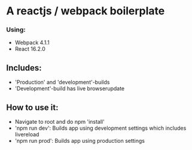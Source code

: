 # A reactjs / webpack boilerplate
### Using:
- Webpack 4.1.1
- React 16.2.0

## Includes:
- 'Production' and 'development'-builds
- 'Development'-build has live browserupdate

## How to use it:
- Navigate to root and do npm 'install'
- 'npm run dev': Builds app using development settings which includes livereload
- 'npm run prod': Builds app using production settings
